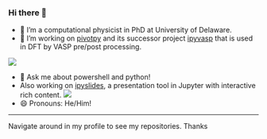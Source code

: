 ### Hi there 👋

- 🔭 I’m a computational physicist in PhD at University of Delaware. 
- 🌱 I’m working on [pivotpy](https://github.com/massgh/pivotpy) and its successor project [ipyvasp](https://github.com/massgh/ipyvasp) that is used in DFT by VASP pre/post processing. 

![](https://github.com/massgh/massgh/blob/master/pivotpy.png)

- 💬 Ask me about powershell and python! 
- Also working on [ipyslides](https://github.com/massgh/ipyslides), a presentation tool in Jupyter with interactive rich content.
![](https://github.com/massgh/massgh/blob/master/slides.jpg)
- 😄 Pronouns: He/Him! 

----
Navigate around in my profile to see my repositories. Thanks
